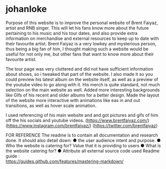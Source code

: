 # johanloke
Purpose of this website is to improve the personal website of Brent Faiyaz, artist and RNB singer. 
This will let his fans know more about the future pertaining to his music and his tour dates, and also provide extra information on merchandise and external resources to keep up to date with their favourite artist.
Brent Faiyaz is a very lowkey and mysterious person, thus being a big fan of him, I thought making such a website would be useful for not only me, but other fans that want to know more about their favourite artist.



The tour page was very cluttered and did not have sufficient information about shows, so i tweaked that part of the website. I also made it so you could preview his latest album on the website itself, as well as a preview of the youtube video to go along with it. His merch is quite standard, not much selection on the main website as well. Added more interesting backgrounds like GIfs of his recent and older albums for a better design. Made the layout of the website more interactive with animations like eas in and out transitions, as well as hover scale animation.


I used referencing of his main website and and got pictures and gifs of him off the his socials and youtube videos. (https://www.brentfaiyaz.com/) (https://www.instagram.com/brentfaiyaz/) (https://twitter.com/brentfaiyaz)





FOR REFERENCE
The readme is to contain all documentation and research done.
It should also detail down:
● the user audience intent and purpose.
● Who the website is catering for? Value that it is providing to users
● What is the website catering for?
● Attribute all external source code used
Readme guide :  
https://guides.github.com/features/mastering-markdown/

